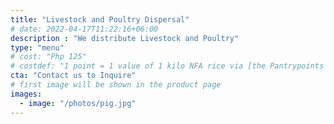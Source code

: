 ```yaml
---
title: "Livestock and Poultry Dispersal"
# date: 2022-04-17T11:22:16+06:00
description : "We distribute Livestock and Poultry"
type: "menu"
# cost: "Php 125"
# costdef: "1 point = 1 value of 1 kilo NFA rice via [the Pantrypoints system](https://pantrypoints.com)"
cta: "Contact us to Inquire"
# first image will be shown in the product page
images:
  - image: "/photos/pig.jpg"
---
```

